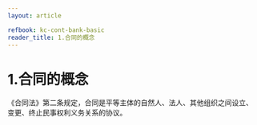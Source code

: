 ```yaml
---
layout: article

refbook: kc-cont-bank-basic
reader_title: 1.合同的概念
---
```


# 1.合同的概念

《合同法》第二条规定，合同是平等主体的自然人、法人、其他组织之间设立、<br />
      变更、终止民事权利义务关系的协议。